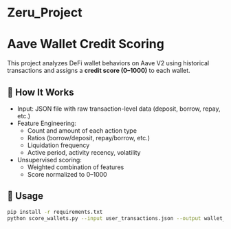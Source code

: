 # Zeru_Project
# Aave Wallet Credit Scoring

This project analyzes DeFi wallet behaviors on Aave V2 using historical transactions and assigns a **credit score (0–1000)** to each wallet.

## 🚀 How It Works

- Input: JSON file with raw transaction-level data (deposit, borrow, repay, etc.)
- Feature Engineering:
  - Count and amount of each action type
  - Ratios (borrow/deposit, repay/borrow, etc.)
  - Liquidation frequency
  - Active period, activity recency, volatility
- Unsupervised scoring:
  - Weighted combination of features
  - Score normalized to 0–1000

## 🔧 Usage

```bash
pip install -r requirements.txt
python score_wallets.py --input user_transactions.json --output wallet_scores.csv
